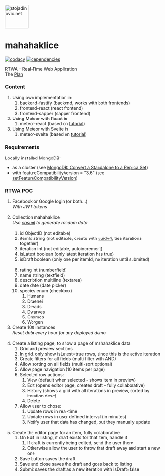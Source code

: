 <a href="http://stojadinovic.net">
  <img alt="stojadinovic.net" src="https://avatars0.githubusercontent.com/u/112515?s=75" width="75">
</a>

# mahahaklice
[![codacy](https://img.shields.io/codacy/grade/60322e02d8df469893dbb8c0a89e5cc8.svg)](https://www.codacy.com/project/prefko/mahahaklice-js/dashboard)
[![dependencies](https://david-dm.org/prefko/mahahaklice-js.svg)](https://www.npmjs.com/package/mahahaklice-js)

RTWA - Real-Time Web Application<br>
The [Plan](https://docs.google.com/document/d/19zDe5Ee3U8-Q_3z7_SQ7xuOmcqVtCfU2Of8-Slk2nxQ)

### Content

1. Using own implementation in:
    1. backend-fastify (backend, works with both frontends)
    1. frontend-react (react frontend)
    1. frontend-sapper (sapper frontend)
1. Using Meteor with React in
    1. meteor-react (based on [tutorial](https://www.meteor.com/tutorials/react/creating-an-app))
1. Using Meteor with Svelte in
    1. meteor-svelte (based on [tutorial](https://www.meteor.com/tutorials/svelte/creating-an-app))

### Requirements

Locally installed MongoDB:
* as a cluster (see [MongoDB: Convert a Standalone to a Replica Set](https://docs.mongodb.com/manual/tutorial/convert-standalone-to-replica-set/))
* with featureCompatibilityVersion = "3.6" (see [setFeatureCompatibilityVersion](https://docs.mongodb.com/manual/reference/command/setFeatureCompatibilityVersion/))

### RTWA POC

1. Facebook or Google login (or both…)<br/><i>With JWT tokens</i><br/>&nbsp;
1. Collection mahahaklice<br/><i>Use [casual](https://www.npmjs.com/package/casual) to generate random data</i><br/>&nbsp;
    1. id		ObjectID	(not editable)
    1. itemId		string		(not editable, create with [uuidv4](https://github.com/uuidjs/uuid), ties iterations together)
    1. iteration	int		(not editable, autoincrement)
    1. isLatest	boolean	(only latest iteration has true)
    1. isDraft		boolean	(only one per itemId, no iteration until submited)<br/>&nbsp;
    1. rating		int		(numberfield)
    1. name		string		(textfield)
    1. description	multiline	(textarea)
    1. date		date		(date picker)
    1. species	enum 		(checkbox)
        1. Humans
        1. Draenei
        1. Dryads
        1. Dwarves
        1. Gnomes
        1. Worgen
1. Create 100 instances<br/><i>Reset data every hour for any deployed demo</i><br/>&nbsp;
1. Create a listing page, to show a page of mahahaklice data
    1. Grid and preview sections
    1. In grid, only show isLatest=true rows, since this is the active iteration
    1. Create filters for all fields	(multi filter with AND)
    1. Allow sorting on all fields	(multi-sort optional)
    1. Allow page navigation		(10 items per page)
    1. Selected row actions:
        1. View		(default when selected - shows item in preview)
        1. Edit		(opens editor page, creates draft - fully collaborative)
        1. History		(shows a grid with all iterations in preview, sorted by iteration desc)
        1. Delete
    1. Allow user to chose:
        1. Update rows in real-time
        1. Update rows in user defined interval (in minutes)
        1. Notify user that data has changed, but they manually update<br/>&nbsp;
1. Create the editor page for an item, fully collaborative
    1. On Edit in listing, if draft exists for that item, handle it
        1. If draft is currently being edited, send the user there
        1. Otherwise allow the user to throw that draft away and start a new one
    1. Save button saves the draft
    1. Save and close saves the draft and goes back to listing
    1. Submit saves the draft as a new iteration with isDraft=false
